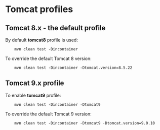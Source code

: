 Tomcat profiles
===============

Tomcat 8.x - the default profile
--------------------------------

By default **tomcat8** profile is used:

        mvn clean test -Dincontainer

To override the default Tomcat 8 version:

        mvn clean test -Dincontainer -Dtomcat.version=8.5.22

Tomcat 9.x profile
------------------

To enable **tomcat9** profile:

        mvn clean test -Dincontainer -Dtomcat9

To override the default Tomcat 9 version:

        mvn clean test -Dincontainer -Dtomcat9 -Dtomcat.version=9.0.10